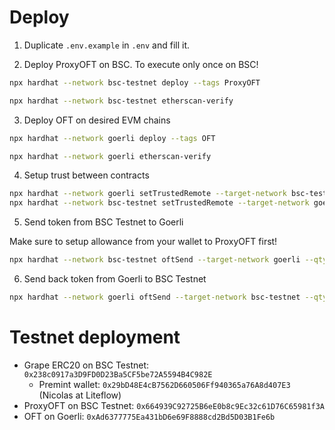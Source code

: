 # Deploy

1. Duplicate `.env.example` in `.env` and fill it.

2. Deploy ProxyOFT on BSC. To execute only once on BSC!

```bash
npx hardhat --network bsc-testnet deploy --tags ProxyOFT

npx hardhat --network bsc-testnet etherscan-verify
```

3. Deploy OFT on desired EVM chains

```bash
npx hardhat --network goerli deploy --tags OFT

npx hardhat --network goerli etherscan-verify
```

4. Setup trust between contracts

```bash
npx hardhat --network goerli setTrustedRemote --target-network bsc-testnet --local-contract OFT --remote-contract ProxyOFT
npx hardhat --network bsc-testnet setTrustedRemote --target-network goerli --local-contract ProxyOFT --remote-contract OFT
```

5. Send token from BSC Testnet to Goerli

Make sure to setup allowance from your wallet to ProxyOFT first!

```bash
npx hardhat --network bsc-testnet oftSend --target-network goerli --qty 42 --local-contract ProxyOFT --remote-contract OFT
```

6. Send back token from Goerli to BSC Testnet

```bash
npx hardhat --network goerli oftSend --target-network bsc-testnet --qty 4 --local-contract OFT --remote-contract ProxyOFT
```

# Testnet deployment

- Grape ERC20 on BSC Testnet: `0x238c0917a3D9FD0D23Ba5CF5be72A5594B4C982E`
  - Premint wallet: `0x29bD48E4cB7562D660506Ff940365a76A8d407E3` (Nicolas at Liteflow)
- ProxyOFT on BSC Testnet: `0x664939C92725B6eE0b8c9Ec32c61D76C65981f3A`
- OFT on Goerli: `0xAd6377775Ea431bD6e69F8888cd2Bd5D03B1Fe6b`
